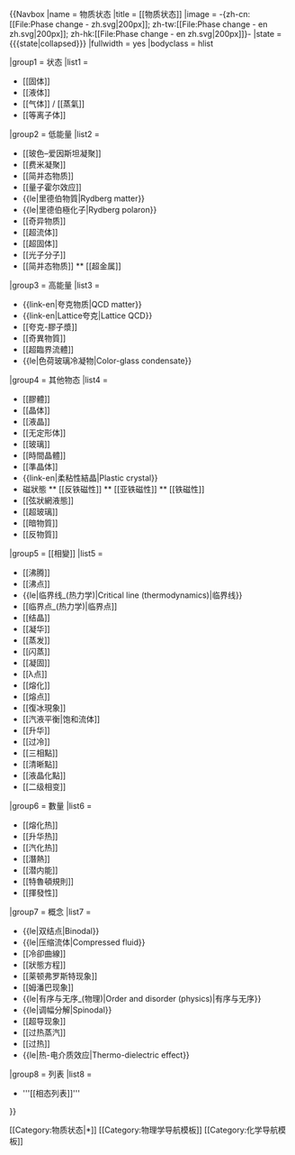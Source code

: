 {{Navbox
|name = 物质状态
|title = [[物质状态]]
|image = -{zh-cn:[[File:Phase change - zh.svg|200px]]; zh-tw:[[File:Phase change - en zh.svg|200px]]; zh-hk:[[File:Phase change - en zh.svg|200px]]}-
|state  = {{{state|collapsed}}}
|fullwidth = yes
|bodyclass = hlist

|group1 = 状态
|list1 = 
* [[固体]]
* [[液体]]
* [[气体]] / [[蒸氣]]
* [[等离子体]]

|group2 = 低能量
|list2 =
* [[玻色–爱因斯坦凝聚]]
* [[费米凝聚]]
* [[简并态物质]]
* [[量子霍尔效应]]
* {{le|里德伯物質|Rydberg matter}}
* {{le|里德伯極化子|Rydberg polaron}}
* [[奇异物质]]
* [[超流体]]
* [[超固体]]
* [[光子分子]]
* [[简并态物质]]
** [[超金属]]

|group3 = 高能量
|list3 =
* {{link-en|夸克物质|QCD matter}}
* {{link-en|Lattice夸克|Lattice QCD}}
* [[夸克-膠子漿]]
* [[奇異物質]]
* [[超臨界流體]]
* {{le|色荷玻璃冷凝物|Color-glass condensate}}

|group4 = 其他物态
|list4 = 
* [[膠體]]
* [[晶体]]
* [[液晶]]
* [[无定形体]]
* [[玻璃]]
* [[時間晶體]]
* [[準晶体]]
* {{link-en|柔粘性結晶|Plastic crystal}}
* 磁狀態
** [[反铁磁性]]
** [[亚铁磁性]]
** [[铁磁性]]
* [[弦狀網液態]]
* [[超玻璃]]
* [[暗物質]]
* [[反物質]]

|group5 = [[相變]]
|list5 = 
* [[沸腾]]
* [[沸点]]
* {{le|临界线_(热力学)|Critical line (thermodynamics)|临界线}}
* [[临界点_(热力学)|临界点]]
* [[结晶]]
* [[凝华]]
* [[蒸发]]
* [[闪蒸]]
* [[凝固]]
* [[λ点]]
* [[熔化]]
* [[熔点]]
* [[復冰現象]]
* [[汽液平衡|饱和流体]]
* [[升华]]
* [[过冷]]
* [[三相點]]
* [[清晰點]]
* [[液晶化點]]
* [[二级相变]]

|group6 = 數量
|list6 = 
* [[熔化热]]
* [[升华热]]
* [[汽化热]]
* [[潛熱]]
* [[潜内能]]<!-- [[Latent internal energy]] -->
* [[特魯頓規則]]
* [[揮發性]]

|group7 = 概念
|list7 = 
* {{le|双结点|Binodal}}
* {{le|压缩流体|Compressed fluid}}
* [[冷卻曲線‎]]
* [[狀態方程]]
* [[莱顿弗罗斯特现象]]
* [[姆潘巴现象]]
* {{le|有序与无序_(物理)|Order and disorder (physics)|有序与无序}}
* {{le|调幅分解|Spinodal}}
* [[超导现象]]
* [[过热蒸汽]]<!-- [[Superheated water|Superheated vapor]] -->
* [[过热]]
* {{le|热-电介质效应|Thermo-dielectric effect}}

|group8 = 列表
|list8 = 
* '''[[相态列表]]'''

}}<noinclude>

[[Category:物质状态|*]]
[[Category:物理学导航模板]]
[[Category:化学导航模板]]
</noinclude>